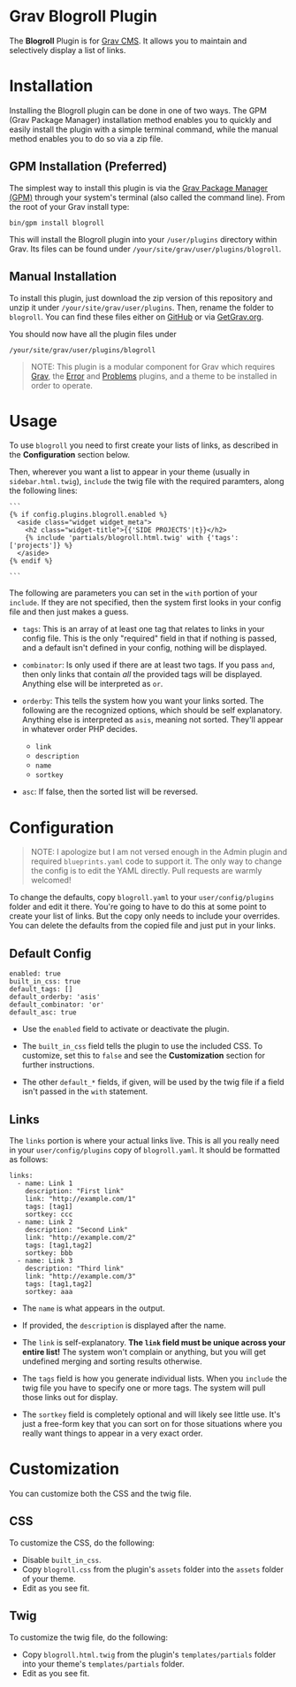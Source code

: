 # Grav Blogroll Plugin

The **Blogroll** Plugin is for [Grav CMS](http://github.com/getgrav/grav). It allows you to maintain and selectively display a list of links.

# Installation

Installing the Blogroll plugin can be done in one of two ways. The GPM (Grav Package Manager) installation method enables you to quickly and easily install the plugin with a simple terminal command, while the manual method enables you to do so via a zip file.

## GPM Installation (Preferred)

The simplest way to install this plugin is via the [Grav Package Manager (GPM)](http://learn.getgrav.org/advanced/grav-gpm) through your system's terminal (also called the command line).  From the root of your Grav install type:

    bin/gpm install blogroll

This will install the Blogroll plugin into your `/user/plugins` directory within Grav. Its files can be found under `/your/site/grav/user/plugins/blogroll`.

## Manual Installation

To install this plugin, just download the zip version of this repository and unzip it under `/your/site/grav/user/plugins`. Then, rename the folder to `blogroll`. You can find these files either on [GitHub](https://github.com/Perlkonig/grav-plugin-blogroll) or via [GetGrav.org](http://getgrav.org/downloads/plugins#extras).

You should now have all the plugin files under

    /your/site/grav/user/plugins/blogroll
	
> NOTE: This plugin is a modular component for Grav which requires [Grav](http://github.com/getgrav/grav), the [Error](https://github.com/getgrav/grav-plugin-error) and [Problems](https://github.com/getgrav/grav-plugin-problems) plugins, and a theme to be installed in order to operate.

# Usage

To use `blogroll` you need to first create your lists of links, as described in the **Configuration** section below.

Then, wherever you want a list to appear in your theme (usually in `sidebar.html.twig`), `include` the twig file with the required paramters, along the following lines:

    ```
    {% if config.plugins.blogroll.enabled %}
      <aside class="widget widget_meta">
        <h2 class="widget-title">{{'SIDE PROJECTS'|t}}</h2>
        {% include 'partials/blogroll.html.twig' with {'tags': ['projects']} %}
      </aside>
    {% endif %}

    ```

The following are parameters you can set in the `with` portion of your `include`. If they are not specified, then the system first looks in your config file and then just makes a guess.

  - `tags`: This is an array of at least one tag that relates to links in your config file. This is the only "required" field in that if nothing is passed, and a default isn't defined in your config, nothing will be displayed.

  - `combinator`: Is only used if there are at least two tags. If you pass `and`, then only links that contain *all* the provided tags will be displayed. Anything else will be interpreted as `or`.

  - `orderby`: This tells the system how you want your links sorted. The following are the recognized options, which should be self explanatory. Anything else is interpreted as `asis`, meaning not sorted. They'll appear in whatever order PHP decides.

    - `link`
    - `description`
    - `name`
    - `sortkey`

  - `asc`: If false, then the sorted list will be reversed.

# Configuration

> NOTE: I apologize but I am not versed enough in the Admin plugin and required `blueprints.yaml` code to support it. The only way to change the config is to edit the YAML directly. Pull requests are warmly welcomed!

To change the defaults, copy `blogroll.yaml` to your `user/config/plugins` folder and edit it there. You're going to have to do this at some point to create your list of links. But the copy only needs to include your overrides. You can delete the defaults from the copied file and just put in your links.

## Default Config

```
enabled: true
built_in_css: true
default_tags: []
default_orderby: 'asis'
default_combinator: 'or'
default_asc: true
```

- Use the `enabled` field to activate or deactivate the plugin.

- The `built_in_css` field tells the plugin to use the included CSS. To customize, set this to `false` and see the **Customization** section for further instructions.

- The other `default_*` fields, if given, will be used by the twig file if a field isn't passed in the `with` statement.

## Links

The `links` portion is where your actual links live. This is all you really need in your `user/config/plugins` copy of `blogroll.yaml`. It should be formatted as follows:

```
links:
  - name: Link 1
    description: "First link"
    link: "http://example.com/1"
    tags: [tag1]
    sortkey: ccc
  - name: Link 2
    description: "Second Link"
    link: "http://example.com/2"
    tags: [tag1,tag2]
    sortkey: bbb
  - name: Link 3
    description: "Third link"
    link: "http://example.com/3"
    tags: [tag1,tag2]
    sortkey: aaa    
```

- The `name` is what appears in the output.

- If provided, the `description` is displayed after the name.

- The `link` is self-explanatory. **The `link` field must be unique across your entire list!** The system won't complain or anything, but you will get undefined merging and sorting results otherwise.

- The `tags` field is how you generate individual lists. When you `include` the twig file you have to specify one or more tags. The system will pull those links out for display.

- The `sortkey` field is completely optional and will likely see little use. It's just a free-form key that you can sort on for those situations where you really want things to appear in a very exact order.

# Customization

You can customize both the CSS and the twig file.

## CSS

To customize the CSS, do the following:

  - Disable `built_in_css`.
  - Copy `blogroll.css` from the plugin's `assets` folder into the `assets` folder of your theme.
  - Edit as you see fit.

## Twig

To customize the twig file, do the following:

  - Copy `blogroll.html.twig` from the plugin's `templates/partials` folder into your theme's `templates/partials` folder.
  - Edit as you see fit.

